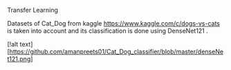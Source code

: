 Transfer Learning

Datasets of Cat_Dog from kaggle https://www.kaggle.com/c/dogs-vs-cats is taken into account and its classification is done using 
DenseNet121 .

[!alt text][https://github.com/amanpreets01/Cat_Dog_classifier/blob/master/denseNet121.png]

